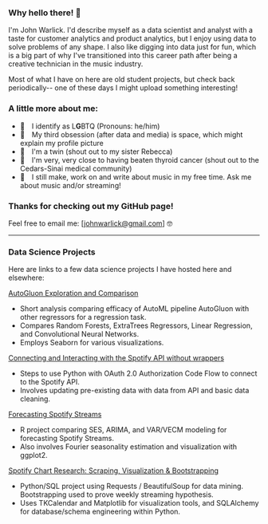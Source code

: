 ### Why hello there! 👋

I'm John Warlick. I'd describe myself as a data scientist and analyst with a taste for customer analytics and product analytics, but I enjoy using data to solve problems of any shape. I also like digging into data just for fun, which is a big part of why I've transitioned into this career path after being a creative technician in the music industry.

Most of what I have on here are old student projects, but check back periodically-- one of these days I might upload something interesting!

### A little more about me:
- 👬 I identify as L**G**BTQ (Pronouns: he/him) 
- 🚀 My third obsession (after data and media) is space, which might explain my profile picture
- 👯 I'm a twin (shout out to my sister Rebecca)
- 🏥 I'm very, very close to having beaten thyroid cancer (shout out to the Cedars-Sinai medical community)
- 🎼 I still make, work on and write about music in my free time. Ask me about music and/or streaming!

### Thanks for checking out my GitHub page!
Feel free to email me: [johnwarlick@gmail.com] 🤓

---

### Data Science Projects
Here are links to a few data science projects I have hosted here and elsewhere:

[AutoGluon Exploration and Comparison](https://github.com/jwarlick/AutoGluon-Exploration-Spotify/blob/main/AutoGluon_Exploration_Spotify_v1-5.ipynb)
- Short analysis comparing efficacy of AutoML pipeline AutoGluon with other regressors for a regression task.
- Compares Random Forests, ExtraTrees Regressors, Linear Regression, and Convolutional Neural Networks.
- Employs Seaborn for various visualizations.

[Connecting and Interacting with the Spotify API without wrappers](https://github.com/jwarlick/Spotify-API-OAuth/blob/main/Spotify_API_connection-Anon.ipynb)
- Steps to use Python with OAuth 2.0 Authorization Code Flow to connect to the Spotify API.
- Involves updating pre-existing data with data from API and basic data cleaning.

[Forecasting Spotify Streams](https://rpubs.com/johnwarlick/856265)
- R project comparing SES, ARIMA, and VAR/VECM modeling for forecasting Spotify Streams.
- Also involves Fourier seasonality estimation and visualization with ggplot2.

[Spotify Chart Research: Scraping, Visualization & Bootstrapping](https://github.com/jwarlick/Spotify-Chart-Analysis/blob/main/Spotify_Scraping_DataExploration_Visualization_Bootstrapping.ipynb)
- Python/SQL project using Requests / BeautifulSoup for data mining. Bootstrapping used to prove weekly streaming hypothesis.
- Uses TKCalendar and Matplotlib for visualization tools, and SQLAlchemy for database/schema engineering within Python.

